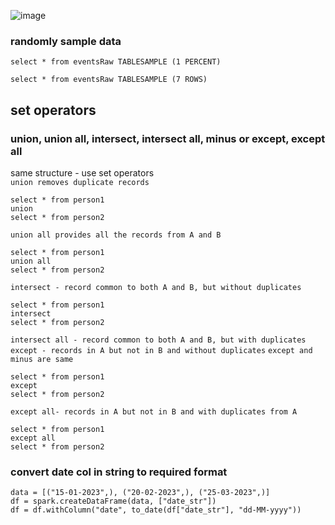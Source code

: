 ![image](https://github.com/SHRIDHARKN/data_science/assets/74343939/aa710bbe-b961-4d7c-9476-24097ea91aec)

### randomly sample data

```
select * from eventsRaw TABLESAMPLE (1 PERCENT)
```
```
select * from eventsRaw TABLESAMPLE (7 ROWS)
```
## set operators
### union, union all, intersect, intersect all, minus or except, except all
same structure - use set operators<br>
`union removes duplicate records`
```
select * from person1
union 
select * from person2
```
`union all provides all the records from A and B`
```
select * from person1
union all
select * from person2
```
`intersect - record common to both A and B, but without duplicates`
```
select * from person1
intersect
select * from person2
```
`intersect all - record common to both A and B, but with duplicates`
<br>
`except - records in A but not in B and without duplicates`
`except and minus are same`
```
select * from person1
except
select * from person2
```
`except all- records in A but not in B and with duplicates from A`
```
select * from person1
except all
select * from person2
```









### convert date col in string to required format
```
data = [("15-01-2023",), ("20-02-2023",), ("25-03-2023",)]
df = spark.createDataFrame(data, ["date_str"])
df = df.withColumn("date", to_date(df["date_str"], "dd-MM-yyyy"))
```
